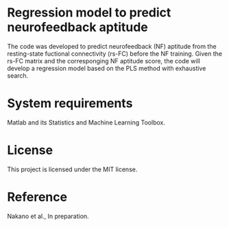 # Regression model to predict neurofeedback aptitude 
The code was developed to predict neurofeedback (NF) aptitude from the resting-state fuctional connectivity (rs-FC) before the NF training.
Given the rs-FC matrix and the corresponging NF aptitude score, the code will develop a regression model based on the PLS method with exhaustive search. 



# System requirements
Matlab and its Statistics and Machine Learning Toolbox.
 
# License
This project is licensed under the MIT license.

# Reference
Nakano et al., In preparation.
